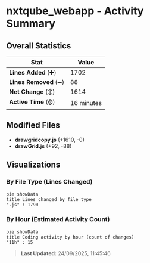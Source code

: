 # nxtqube_webapp - Activity Summary 

## Overall Statistics

| Stat                   | Value                                                             |
| ---------------------- | ----------------------------------------------------------------- |
| **Lines Added** (➕)   | 1702                                          |
| **Lines Removed** (➖) | 88                                        |
| **Net Change** (↕)    | 1614                |
| **Active Time** (⌚)   | 16 minutes |


## Modified Files
- **drawgridcopy.js** (+1610, -0)
- **drawGrid.js** (+92, -88)

## Visualizations

### By File Type (Lines Changed)

```mermaid
pie showData
title Lines changed by file type
".js" : 1790
```

### By Hour (Estimated Activity Count)

```mermaid
pie showData
title Coding activity by hour (count of changes)
"11h" : 15
```


> **Last Updated:** 24/09/2025, 11:45:46